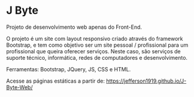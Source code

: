 # J Byte 

Projeto de desenvolvimento web apenas do Front-End.

O projeto é um site com layout responsivo criado através do framework Bootstrap, e tem como objetivo ser um site pessoal / profissional 
para um profissional que queira oferecer serviços. Neste caso, são serviços de suporte técnico, informática, redes de computadores
e desenvolvimento. 

Ferramentas: Bootstrap, JQuery, JS, CSS e HTML. 

Acesse as páginas estáticas a partir de:
https://jefferson1919.github.io/J-Byte-Web/
